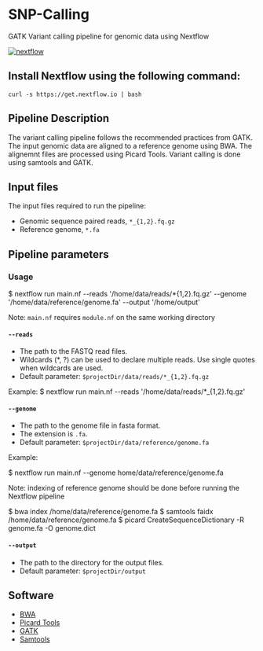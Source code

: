 # SNP-Calling
GATK Variant calling pipeline for genomic data using Nextflow

[![nextflow](https://img.shields.io/badge/nextflow-%E2%89%A522.04.5.5708-brightgreen.svg)](http://nextflow.io)

## Install Nextflow using the following command: 

  `curl -s https://get.nextflow.io | bash`
  
## Pipeline Description

The variant calling pipeline follows the recommended practices from GATK. The input genomic data are aligned to a reference genome using BWA. The alignemnt files are processed using Picard Tools. Variant calling is done using samtools and GATK. 

## Input files

The input files required to run the pipeline:
* Genomic sequence paired reads, `*_{1,2}.fq.gz`
* Reference genome, `*.fa`

## Pipeline parameters

### Usage

$ nextflow run main.nf --reads '/home/data/reads/*{1,2}.fq.gz' --genome '/home/data/reference/genome.fa' --output '/home/output'

Note: `main.nf` requires `module.nf` on the same working directory

#### `--reads`

* The path to the FASTQ read files.
* Wildcards (*, ?) can be used to declare multiple reads. Use single quotes when wildcards are used. 
* Default parameter: `$projectDir/data/reads/*_{1,2}.fq.gz`

Example: 
  $ nextflow run main.nf --reads '/home/data/reads/*_{1,2}.fq.gz'
  
#### `--genome`

* The path to the genome file in fasta format.
* The extension is `.fa`.
* Default parameter: `$projectDir/data/reference/genome.fa`

Example:

  $ nextflow run main.nf --genome home/data/reference/genome.fa
  
Note: indexing of reference genome should be done before running the Nextflow pipeline

  $ bwa index /home/data/reference/genome.fa
  $ samtools faidx /home/data/reference/genome.fa
  $ picard CreateSequenceDictionary -R genome.fa -O genome.dict
  
#### `--output`

* The path to the directory for the output files.
* Default parameter: `$projectDir/output`

## Software

* [BWA](http://bio-bwa.sourceforge.net/)
* [Picard Tools](https://broadinstitute.github.io/picard/)
* [GATK](https://gatk.broadinstitute.org/)
* [Samtools](http://www.htslib.org/)
